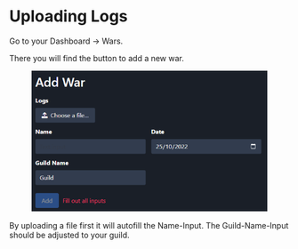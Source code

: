 # Uploading Logs

Go to your Dashboard → Wars.&#x20;

There you will find the button to add a new war.

<figure><img src="../.gitbook/assets/image.png" alt=""><figcaption></figcaption></figure>

By uploading a file first it will autofill the Name-Input. The Guild-Name-Input should be adjusted to your guild.
